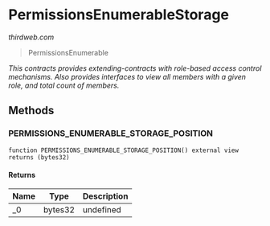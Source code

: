 # PermissionsEnumerableStorage

*thirdweb.com*

> PermissionsEnumerable



*This contracts provides extending-contracts with role-based access control mechanisms.           Also provides interfaces to view all members with a given role, and total count of members.*

## Methods

### PERMISSIONS_ENUMERABLE_STORAGE_POSITION

```solidity
function PERMISSIONS_ENUMERABLE_STORAGE_POSITION() external view returns (bytes32)
```






#### Returns

| Name | Type | Description |
|---|---|---|
| _0 | bytes32 | undefined |




